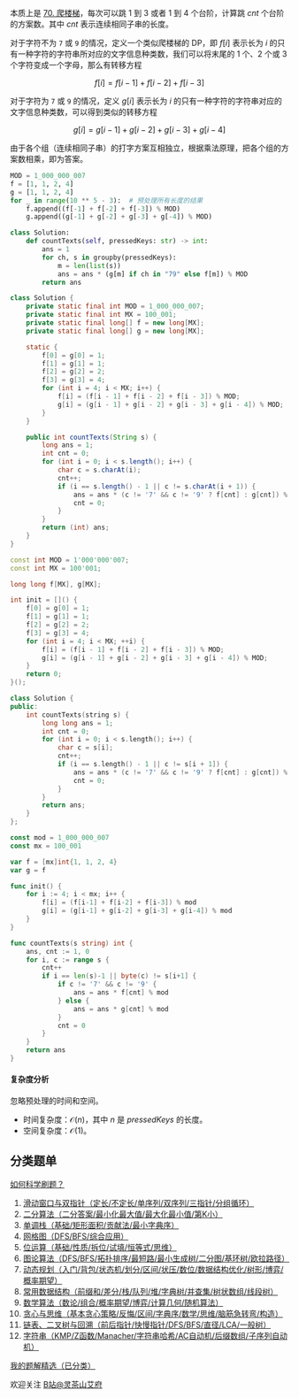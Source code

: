 本质上是 [70. 爬楼梯](https://leetcode-cn.com/problems/climbing-stairs/)，每次可以跳 $1$ 到 $3$ 或者 $1$ 到 $4$ 个台阶，计算跳 $\textit{cnt}$ 个台阶的方案数。其中 $\textit{cnt}$ 表示连续相同子串的长度。

对于字符不为 $\texttt{7}$ 或 $\texttt{9}$ 的情况，定义一个类似爬楼梯的 DP，即 $f[i]$ 表示长为 $i$ 的只有一种字符的字符串所对应的文字信息种类数，我们可以将末尾的 $1$ 个、$2$ 个或 $3$ 个字符变成一个字母，那么有转移方程

$$
f[i] = f[i-1]+f[i-2]+f[i-3]
$$

对于字符为 $\texttt{7}$ 或 $\texttt{9}$ 的情况，定义 $g[i]$ 表示长为 $i$ 的只有一种字符的字符串对应的文字信息种类数，可以得到类似的转移方程

$$
g[i] = g[i-1]+g[i-2]+g[i-3]+g[i-4]
$$

由于各个组（连续相同子串）的打字方案互相独立，根据乘法原理，把各个组的方案数相乘，即为答案。

```python [sol-Python3]
MOD = 1_000_000_007
f = [1, 1, 2, 4]
g = [1, 1, 2, 4]
for _ in range(10 ** 5 - 3):  # 预处理所有长度的结果
    f.append((f[-1] + f[-2] + f[-3]) % MOD)
    g.append((g[-1] + g[-2] + g[-3] + g[-4]) % MOD)

class Solution:
    def countTexts(self, pressedKeys: str) -> int:
        ans = 1
        for ch, s in groupby(pressedKeys):
            m = len(list(s))
            ans = ans * (g[m] if ch in "79" else f[m]) % MOD
        return ans
```

```java [sol-Java]
class Solution {
    private static final int MOD = 1_000_000_007;
    private static final int MX = 100_001;
    private static final long[] f = new long[MX];
    private static final long[] g = new long[MX];

    static {
        f[0] = g[0] = 1;
        f[1] = g[1] = 1;
        f[2] = g[2] = 2;
        f[3] = g[3] = 4;
        for (int i = 4; i < MX; i++) {
            f[i] = (f[i - 1] + f[i - 2] + f[i - 3]) % MOD;
            g[i] = (g[i - 1] + g[i - 2] + g[i - 3] + g[i - 4]) % MOD;
        }
    }

    public int countTexts(String s) {
        long ans = 1;
        int cnt = 0;
        for (int i = 0; i < s.length(); i++) {
            char c = s.charAt(i);
            cnt++;
            if (i == s.length() - 1 || c != s.charAt(i + 1)) {
                ans = ans * (c != '7' && c != '9' ? f[cnt] : g[cnt]) % MOD;
                cnt = 0;
            }
        }
        return (int) ans;
    }
}
```

```cpp [sol-C++]
const int MOD = 1'000'000'007;
const int MX = 100'001;

long long f[MX], g[MX];

int init = []() {
    f[0] = g[0] = 1;
    f[1] = g[1] = 1;
    f[2] = g[2] = 2;
    f[3] = g[3] = 4;
    for (int i = 4; i < MX; ++i) {
        f[i] = (f[i - 1] + f[i - 2] + f[i - 3]) % MOD;
        g[i] = (g[i - 1] + g[i - 2] + g[i - 3] + g[i - 4]) % MOD;
    }
    return 0;
}();

class Solution {
public:
    int countTexts(string s) {
        long long ans = 1;
        int cnt = 0;
        for (int i = 0; i < s.length(); i++) {
            char c = s[i];
            cnt++;
            if (i == s.length() - 1 || c != s[i + 1]) {
                ans = ans * (c != '7' && c != '9' ? f[cnt] : g[cnt]) % MOD;
                cnt = 0;
            }
        }
        return ans;
    }
};
```

```go [sol-Go]
const mod = 1_000_000_007
const mx = 100_001

var f = [mx]int{1, 1, 2, 4}
var g = f

func init() {
    for i := 4; i < mx; i++ {
        f[i] = (f[i-1] + f[i-2] + f[i-3]) % mod
        g[i] = (g[i-1] + g[i-2] + g[i-3] + g[i-4]) % mod
    }
}

func countTexts(s string) int {
    ans, cnt := 1, 0
    for i, c := range s {
        cnt++
        if i == len(s)-1 || byte(c) != s[i+1] {
            if c != '7' && c != '9' {
                ans = ans * f[cnt] % mod
            } else {
                ans = ans * g[cnt] % mod
            }
            cnt = 0
        }
    }
    return ans
}
```

#### 复杂度分析

忽略预处理的时间和空间。

- 时间复杂度：$\mathcal{O}(n)$，其中 $n$ 是 $\textit{pressedKeys}$ 的长度。
- 空间复杂度：$\mathcal{O}(1)$。

## 分类题单

[如何科学刷题？](https://leetcode.cn/circle/discuss/RvFUtj/)

1. [滑动窗口与双指针（定长/不定长/单序列/双序列/三指针/分组循环）](https://leetcode.cn/circle/discuss/0viNMK/)
2. [二分算法（二分答案/最小化最大值/最大化最小值/第K小）](https://leetcode.cn/circle/discuss/SqopEo/)
3. [单调栈（基础/矩形面积/贡献法/最小字典序）](https://leetcode.cn/circle/discuss/9oZFK9/)
4. [网格图（DFS/BFS/综合应用）](https://leetcode.cn/circle/discuss/YiXPXW/)
5. [位运算（基础/性质/拆位/试填/恒等式/思维）](https://leetcode.cn/circle/discuss/dHn9Vk/)
6. [图论算法（DFS/BFS/拓扑排序/最短路/最小生成树/二分图/基环树/欧拉路径）](https://leetcode.cn/circle/discuss/01LUak/)
7. [动态规划（入门/背包/状态机/划分/区间/状压/数位/数据结构优化/树形/博弈/概率期望）](https://leetcode.cn/circle/discuss/tXLS3i/)
8. [常用数据结构（前缀和/差分/栈/队列/堆/字典树/并查集/树状数组/线段树）](https://leetcode.cn/circle/discuss/mOr1u6/)
9. [数学算法（数论/组合/概率期望/博弈/计算几何/随机算法）](https://leetcode.cn/circle/discuss/IYT3ss/)
10. [贪心与思维（基本贪心策略/反悔/区间/字典序/数学/思维/脑筋急转弯/构造）](https://leetcode.cn/circle/discuss/g6KTKL/)
11. [链表、二叉树与回溯（前后指针/快慢指针/DFS/BFS/直径/LCA/一般树）](https://leetcode.cn/circle/discuss/K0n2gO/)
12. [字符串（KMP/Z函数/Manacher/字符串哈希/AC自动机/后缀数组/子序列自动机）](https://leetcode.cn/circle/discuss/SJFwQI/)

[我的题解精选（已分类）](https://github.com/EndlessCheng/codeforces-go/blob/master/leetcode/SOLUTIONS.md)

欢迎关注 [B站@灵茶山艾府](https://space.bilibili.com/206214)
